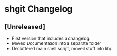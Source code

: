 shgit Changelog
===============

## [Unreleased]
 - First version that includes a changelog.
 - Moved Documentation into a separate folder
 - Decluttered main shell script, moved stuff into lib/.